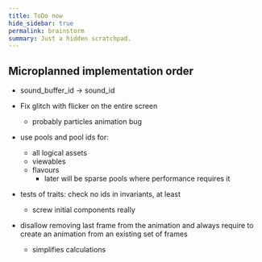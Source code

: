 ```yaml
---
title: ToDo now
hide_sidebar: true
permalink: brainstorm
summary: Just a hidden scratchpad.
---
```


## Microplanned implementation order

- sound_buffer_id -> sound_id

- Fix glitch with flicker on the entire screen
	- probably particles animation bug

- use pools and pool ids for:
	- all logical assets
	- viewables
	- flavours
		- later will be sparse pools where performance requires it

- tests of traits: check no ids in invariants, at least
	- screw initial components really

- disallow removing last frame from the animation and always require to create an animation from an existing set of frames
	- simplifies calculations
